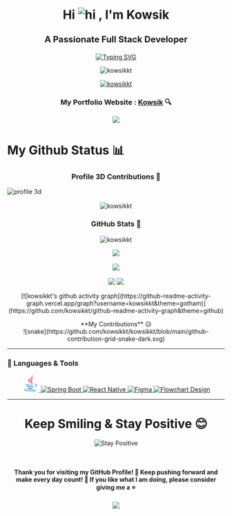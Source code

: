 <h1 align="center">Hi <img src="https://user-images.githubusercontent.com/1303154/88677602-1635ba80-d120-11ea-84d8-d263ba5fc3c0.gif" width="40px" height="40px" alt="hi">
, I'm Kowsik</h1>

<h3 align="center" style="font-size: 20px">
A Passionate Full Stack Developer
</h3>

<div align="center">

[![Typing SVG](https://readme-typing-svg.herokuapp.com?font=Nunito&size=25&duration=4000&color=1B78B2&background=EB00FF00&center=true&vCenter=true&width=250&lines=Java+Developer;Spring+Boot+Expert;React+Native+Enthusiast;Technical+Writer;Flowchart+Designer)](https://git.io/typing-svg)

</div>

<p align="center"> 
  <img src="https://komarev.com/ghpvc/?username=kowsikkt&label=Profile%20views&color=0e75b6&style=flat" alt="kowsikkt" /> 
</p>

<p align="center"> 
  <a href="https://github.com/ryo-ma/github-profile-trophy">
    <img src="https://github-profile-trophy.vercel.app/?username=kowsikkt&row=1&column=7" alt="kowsikkt" />
  </a> 
</p>

<div align="center">

### My Portfolio Website : [Kowsik](https://yourportfolio.com) 🔍

</div>

<div align="center">
<img src="https://github.com/kowsikkt/kowsikkt/blob/master/assets/ppimage.gif" />
</div>

# My Github Status 📊

<h3 align="center">
  Profile 3D Contributions 🔰
</h3>

![profile 3d](https://github.com/kowsikkt/kowsikkt/blob/master/profile-3d-contrib/profile-night-rainbow.svg)

</div>

<p align="center">
  <img align="center" src="https://github-readme-stats.vercel.app/api/top-langs?username=kowsikkt&show_icons=true&locale=en&layout=compact" alt="kowsikkt" />
</p>

<h3 align="center">
GitHub Stats 🧐
</h3>

<p align="center">
  <img align="center" src="https://github-readme-stats.vercel.app/api?username=kowsikkt&theme=chartreuse-dark&show_icons=true&locale=en" alt="kowsikkt" />
</p>

<p align="center">
  <img src="https://github-readme-streak-stats.herokuapp.com?user=kowsikkt&theme=ads-juicy-fresh&date_format=M%20j%5B%2C%20Y%5D"/>
</p>

<p align="center">
  <img src="https://github-profile-summary-cards.vercel.app/api/cards/profile-details?username=kowsikkt&theme=github_dark"/>
</p>

<div align="center">
<img src="https://github-profile-summary-cards.vercel.app/api/cards/stats?username=kowsikkt&theme=github_dark"/>
<img src="https://github-profile-summary-cards.vercel.app/api/cards/productive-time?username=kowsikkt&theme=github_dark"/>
</div>

<p align="center">
[![kowsikkt's github activity graph](https://github-readme-activity-graph.vercel.app/graph?username=kowsikkt&theme=gotham)](https://github.com/kowsikkt/github-readme-activity-graph&theme=github)
</p>

<div align="center">
**My Contributions** 😥 <br>
![snake](https://github.com/kowsikkt/kowsikkt/blob/main/github-contribution-grid-snake-dark.svg)
</div>

---

### **🔧 Languages & Tools**
<p align="center">
<a href="https://www.java.com/" target="_blank">
  <img src="https://raw.githubusercontent.com/devicons/devicon/master/icons/java/java-original.svg" alt="Java" width="40" height="40"/>
</a> 
<a href="https://spring.io/" target="_blank">
  <img src="https://www.vectorlogo.zone/logos/springio/springio-icon.svg" alt="Spring Boot" width="40" height="40"/>
</a> 
<a href="https://reactnative.dev/" target="_blank">
  <img src="https://reactnative.dev/img/header_logo.svg" alt="React Native" width="40" height="40"/>
</a>
<a href="https://www.figma.com/" target="_blank">
  <img src="https://www.vectorlogo.zone/logos/figma/figma-icon.svg" alt="Figma" width="40" height="40"/>
</a>
<a href="https://draw.io/" target="_blank">
  <img src="https://upload.wikimedia.org/wikipedia/commons/7/7f/Diagrams.net_Logo.svg" alt="Flowchart Design" width="40" height="40"/>
</a>
</p>

---

<h1 align="center">Keep Smiling & Stay Positive 😊</h1>

<p align="center">
  <img src="https://media.giphy.com/media/xT1XGNBgK3j1nWGEo8/giphy.gif" height="100" alt="Stay Positive"/>
</p>

<br>

<h4 align="center">
  Thank you for visiting my GitHub Profile! 🤝  
  Keep pushing forward and make every day count! 🚀  
  If you like what I am doing, please consider giving me a ⭐
</h4>

<p align="center">
  <img src="https://capsule-render.vercel.app/api?type=waving&color=gradient&height=80&section=footer"/>
</p>
